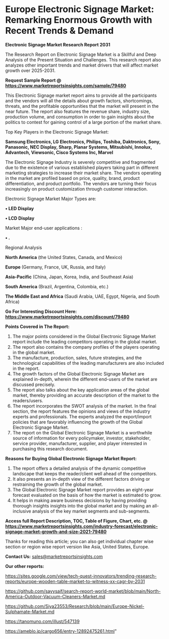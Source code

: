 # Europe Electronic Signage Market: Remarking Enormous Growth with Recent Trends & Demand

<strong>Electronic Signage Market Research Report 2031</strong>

The Research Report on Electronic Signage Market is a Skillful and Deep Analysis of the Present Situation and Challenges. This research report also analyzes other important trends and market drivers that will affect market growth over 2025-2031.

<strong>Request Sample Report @ <a href=https://www.marketreportsinsights.com/sample/79480>https://www.marketreportsinsights.com/sample/79480</a></strong>

This Electronic Signage market report aims to provide all the participants and the vendors will all the details about growth factors, shortcomings, threats, and the profitable opportunities that the market will present in the near future. The report also features the revenue share, industry size, production volume, and consumption in order to gain insights about the politics to contest for gaining control of a large portion of the market share.

Top Key Players in the Electronic Signage Market:

<strong>Samsung Electronics, LG Electronics, Philips, Toshiba, Daktronics, Sony, Panasonic, NEC Display, Sharp, Planar Systems, Mitsubishi, Innolux, Advantech, Viewsonic, Cisco Systems Inc, Marvel</strong>

The Electronic Signage Industry is severely competitive and fragmented due to the existence of various established players taking part in different marketing strategies to increase their market share. The vendors operating in the market are profiled based on price, quality, brand, product differentiation, and product portfolio. The vendors are turning their focus increasingly on product customization through customer interaction.

Electronic Signage Market Major Types are:

<strong>• LED Display

• LCD Display</strong>

Market Major end-user applications :

<strong>• .</strong>

Regional Analysis

</u><strong><b>North America</b></strong> (the United States, Canada, and Mexico)

<strong><b>Europe </b></strong>(Germany, France, UK, Russia, and Italy)

<strong><b>Asia-Pacific</b></strong> (China, Japan, Korea, India, and Southeast Asia)

<strong><b>South America</b></strong> (Brazil, Argentina, Colombia, etc.)

<strong><b>The Middle East and Africa</b></strong> (Saudi Arabia, UAE, Egypt, Nigeria, and South Africa)

<strong>Go For Interesting Discount Here: <a href=https://www.marketreportsinsights.com/discount/79480>https://www.marketreportsinsights.com/discount/79480</a></strong>

<strong>Points Covered in The Report:</strong>
<ol>
  <li>The major points considered in the Global Electronic Signage Market report include the leading competitors operating in the global market.</li>
  <li>The report also contains the company profiles of the players operating in the global market.</li>
  <li>The manufacture, production, sales, future strategies, and the technological capabilities of the leading manufacturers are also included in the report.</li>
  <li>The growth factors of the Global Electronic Signage Market are explained in-depth, wherein the different end-users of the market are discussed precisely.</li>
  <li>The report also talks about the key application areas of the global market, thereby providing an accurate description of the market to the readers/users.</li>
  <li>The report incorporates the SWOT analysis of the market. In the final section, the report features the opinions and views of the industry experts and professionals. The experts analyzed the export/import policies that are favorably influencing the growth of the Global Electronic Signage Market.</li>
  <li>The report on the Global Electronic Signage Market is a worthwhile source of information for every policymaker, investor, stakeholder, service provider, manufacturer, supplier, and player interested in purchasing this research document.</li>
</ol>
<strong>Reasons for Buying Global Electronic Signage Market Report:</strong>

<ol>
  <li>The report offers a detailed analysis of the dynamic competitive landscape that keeps the reader/client well ahead of the competitors.</li>
  <li>It also presents an in-depth view of the different factors driving or restraining the growth of the global market.</li>
  <li>The Global Electronic Signage Market report provides an eight-year forecast evaluated on the basis of how the market is estimated to grow.</li>
  <li>It helps in making aware business decisions by having providing thorough insights insights into the global market and by making an all-inclusive analysis of the key market segments and sub-segments.</li>
</ol>
<strong>Access full Report Description, TOC, Table of Figure, Chart, etc. @ <a href=https://www.marketreportsinsights.com/industry-forecast/electronic-signage-market-growth-and-size-2021-79480>https://www.marketreportsinsights.com/industry-forecast/electronic-signage-market-growth-and-size-2021-79480</a></strong>


Thanks for reading this article; you can also get individual chapter wise section or region wise report version like Asia, United States, Europe.

<strong>Contact Us:</strong>
sales@marketreportsinsights.com

<strong>Our other reports:</strong>

<a href=https://sites.google.com/view/tech-quest-innovators/trending-research-reports/europe-wooden-table-market-to-witness-xx-cagr-by-2031>https://sites.google.com/view/tech-quest-innovators/trending-research-reports/europe-wooden-table-market-to-witness-xx-cagr-by-2031</a>

<a href=https://github.com/sayysaif/search-report-world-market/blob/main/North-America-Outdoor-Vacuum-Cleaners-Market.md>https://github.com/sayysaif/search-report-world-market/blob/main/North-America-Outdoor-Vacuum-Cleaners-Market.md</a>

<a href=https://github.com/Siya23553/Research/blob/main/Europe-Nickel-Sulphamate-Market.md>https://github.com/Siya23553/Research/blob/main/Europe-Nickel-Sulphamate-Market.md</a>

<a href=https://tanomuno.com/illust/547139>https://tanomuno.com/illust/547139</a>

<a href=https://ameblo.jp/cargo656/entry-12892475261.html>https://ameblo.jp/cargo656/entry-12892475261.html</a>"
